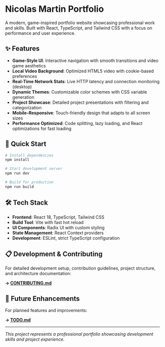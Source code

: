 # Nicolas Martin Portfolio

A modern, game-inspired portfolio website showcasing professional work and skills. Built with React, TypeScript, and Tailwind CSS with a focus on performance and user experience.

## ✨ Features

- **Game-Style UI**: Interactive navigation with smooth transitions and video game aesthetics
- **Local Video Background**: Optimized HTML5 video with cookie-based preferences
- **Real-Time Network Stats**: Live HTTP latency and connection monitoring (desktop)
- **Dynamic Themes**: Customizable color schemes with CSS variable generation
- **Project Showcase**: Detailed project presentations with filtering and categorization
- **Mobile-Responsive**: Touch-friendly design that adapts to all screen sizes
- **Performance Optimized**: Code splitting, lazy loading, and React optimizations for fast loading

## 🚀 Quick Start

```bash
# Install dependencies
npm install

# Start development server
npm run dev

# Build for production
npm run build
```

## 🛠️ Tech Stack

- **Frontend**: React 18, TypeScript, Tailwind CSS
- **Build Tool**: Vite with fast hot reload
- **UI Components**: Radix UI with custom styling
- **State Management**: React Context providers
- **Development**: ESLint, strict TypeScript configuration

## 📋 Development & Contributing

For detailed development setup, contribution guidelines, project structure, and architecture documentation:

**→ [CONTRIBUTING.md](./CONTRIBUTING.md)**

## 📝 Future Enhancements

For planned features and improvements:

**→ [TODO.md](./TODO.md)**

---

*This project represents a professional portfolio showcasing development skills and project experience.*
